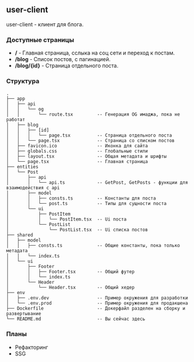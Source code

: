 ## user-client

user-client - клиент для блога.
### Доступные страницы

 - **/**          - Главная страница, сслыка на соц сети и переход к постам.
 - **/blog**      - Список постов, с пагинацией.
 - **/blog/{id}** - Страница отдельного поста.

### Структура
```
.
├── app
│   ├── api
│   │   └── og
│   │       └── route.tsx         -- Генерация OG имаджа, пока не работат
│   ├── blog
│   │   ├── [id]            
│   │   │   └── page.tsx          -- Страница отдельного поста
│   │   └── page.tsx              -- Страница со списком постов
│   ├── favicon.ico               -- Иконка для сайта
│   ├── globals.css               -- Глобальные стили
│   ├── layout.tsx                -- Общая метадата и шрифты
│   └── page.tsx                  -- Главная страница
├── entities
│   └── Post
│       ├── api
│       │   └── api.ts            -- GetPost, GetPosts - функции для взаимодействия с api
│       ├── model
│       │   ├── consts.ts         -- Константы для поста
│       │   └── post.ts           -- Типы для сущности поста
│       └── ui
│           ├── PostItem
│           │   └── PostItem.tsx  -- Ui поста
│           └── PostList
│               └── PostList.tsx  -- Ui списка постов
├── shared
│   ├── model
│   │   ├── consts.ts             -- Общие константы, пока только метадата
│   │   └── index.ts
│   └── ui
│       ├── Footer
│       │   ├── Footer.tsx        -- Общий футер
│       │   └── index.ts
│       └── Header
│           └── Header.tsx        -- Общий хедер
├── env
│   ├── .env.dev                  -- Пример окружения для разработки 
│   └── .env.prod                 -- Пример окружения для продакшена
├── Dockerfile                    -- Докерфайл разделен на сборку и развертывание
└── README.md                     -- Вы сейчас здесь
```
### Планы

- Рефакторинг
- SSG